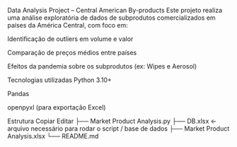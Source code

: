 Data Analysis Project – Central American By-products
Este projeto realiza uma análise exploratória de dados de subprodutos comercializados em países da América Central, com foco em:

Identificação de outliers em volume e valor

Comparação de preços médios entre países

Efeitos da pandemia sobre os subprodutos (ex: Wipes e Aerosol)

Tecnologias utilizadas
Python 3.10+

Pandas

openpyxl (para exportação Excel)

Estrutura
Copiar
Editar
├── Market Product Analysis.py
├── DB.xlsx          ← arquivo necessário para rodar o script / base de dados
├── Market Product Analysis.xlsx
└── README.md